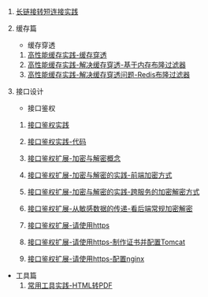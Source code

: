 1. [长链接转短连接实践](./docs/business/长链接变短连接实践.md)

2. 缓存篇

   - 缓存穿透

   1. [高性能缓存实践-缓存穿透](./docs/business/高性能缓存实践-缓存穿透.md)
   2. [高性能缓存实践-解决缓存穿透-基于内存布隆过滤器](./docs/business/高性能缓存实践-解决缓存穿透-基于内存布隆过滤器.md)
   3. [高性能缓存实践-解决缓存穿透问题-Redis布隆过滤器](./docs/business/高性能缓存实践-解决缓存穿透问题-Redis布隆过滤器.md)
   
3. 接口设计

   * 接口鉴权

   1. [接口鉴权实践](./docs/business/接口鉴权实践.md)

   2. [接口鉴权实践-代码](./docs/business/接口鉴权实践-代码.md)
   
   3. [接口鉴权扩展-加密与解密概念](./docs/business/接口鉴权扩展-加密与解密概念.md)
   
   4. [接口鉴权扩展-加密与解密的实践-前端加密方式](./docs/business/接口鉴权扩展-加密与解密的实践-前端加密方式.md)
   
   5. [接口鉴权扩展-加密与解密的实践-跨服务的加密解密方式](./docs/business/接口鉴权扩展-加密与解密的实践-跨服务的加密解密方式.md)
   
   6. [接口鉴权扩展-从敏感数据的传递-看后端常规加密解密](./docs/business/接口鉴权扩展-从敏感数据的传递-看后端常规加密解密.md)
   
   7. [接口鉴权扩展-请使用https](./docs/business/接口鉴权扩展-请使用https.md)
   
   8. [接口鉴权扩展-请使用https-制作证书并配置Tomcat](./docs/business/接口鉴权扩展-请使用https-制作证书并配置Tomcat.md)
   
   9. [接口鉴权扩展-请使用https-配置nginx](./docs/business/接口鉴权扩展-请使用https-配置nginx.md)

- 工具篇
  1. [常用工具实践-HTML转PDF](./docs/business/常用工具实践-HTML转PDF.md)

